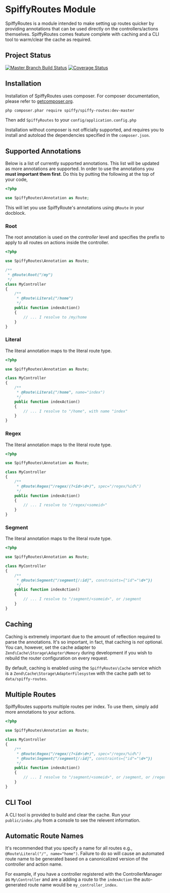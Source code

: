 # SpiffyRoutes Module

SpiffyRoutes is a module intended to make setting up routes quicker by providing annotations that can be
used directly on the controllers/actions themselves. SpiffyRoutes comes feature complete with caching and a
CLI tool to warm/clear the cache as required.

## Project Status

[![Master Branch Build Status](https://secure.travis-ci.org/spiffyjr/spiffy-routes.png?branch=master)](http://travis-ci.org/spiffyjr/spiffy-routes)
[![Coverage Status](https://coveralls.io/repos/spiffyjr/spiffy-routes/badge.png?branch=master)](https://coveralls.io/r/spiffyjr/spiffy-routes?branch=master)

## Installation

Installation of SpiffyRoutes uses composer. For composer documentation, please refer to
[getcomposer.org](http://getcomposer.org/).

```sh
php composer.phar require spiffy/spiffy-routes:dev-master
```

Then add `SpiffyRoutes` to your `config/application.config.php`

Installation without composer is not officially supported, and requires you to install and autoload
the dependencies specified in the `composer.json`.

## Supported Annotations

Below is a list of currently supported annotations. This list will be updated as more annotations are supported. In order
to use the annotations you **must important them first**. Do this by putting the following at the top of your code,

```php
<?php

use SpiffyRoutes\Annotation as Route;
```

This will let you use SpiffyRoute's annotations using `@Route` in your docblock.

### Root

The root annotation is used on the *controller* level and specifies the prefix to apply to all routes
on actions inside the controller.

```php
<?php

use SpiffyRoutes\Annotation as Route;

/**
 * @Route\Root("/my")
 */
class MyController
{
    /**
     * @Route\Literal("/home")
     */
    public function indexAction()
    {
        // ... I resolve to /my/home
    }
}
```

### Literal

The literal annotation maps to the literal route type.


```php
<?php

use SpiffyRoutes\Annotation as Route;

class MyController
{
    /**
     * @Route\Literal("/home", name="index")
     */
    public function indexAction()
    {
        // ... I resolve to "/home", with name "index"
    }
}
```

### Regex

The literal annotation maps to the literal route type.


```php
<?php

use SpiffyRoutes\Annotation as Route;

class MyController
{
    /**
     * @Route\Regex("/regex/(?<id>\d+)", spec="/regex/%id%")
     */
    public function indexAction()
    {
        // ... I resolve to "/regex/<someid>"
    }
}
```

### Segment

The literal annotation maps to the literal route type.


```php
<?php

use SpiffyRoutes\Annotation as Route;

class MyController
{
    /**
     * @Route\Segment("/segment[/:id]", constraints={"id"="\d+"})
     */
    public function indexAction()
    {
        // ... I resolve to "/segment/<someid>", or /segment
    }
}
```

## Caching

Caching is extremely important due to the amount of reflection required to parse the annotations. It's so important,
in fact, that caching is *not* optional. You can, however, set the cache adapter to `Zend\Cache\Storage\Adapter\Memory`
during development if you wish to rebuild the router configuration on every request.

By default, caching is enabled using the `SpiffyRoutes\Cache` service which is a `Zend\Cache\Storage\AdapterFilesystem`
with the cache path set to `data/spiffy-routes`.

## Multiple Routes

SpiffyRoutes supports multiple routes per index. To use them, simply add more annotations to your actions.

```php
<?php

use SpiffyRoutes\Annotation as Route;

class MyController
{
    /**
     * @Route\Regex("/regex/(?<id>\d+)", spec="/regex/%id%")
     * @Route\Segment("/segment[/:id]", constraints={"id"="\d+"})
     */
    public function indexAction()
    {
        // ... I resolve to "/segment/<someid>", or /segment, or /regex/<someid>
    }
}
```

## CLI Tool

A CLI tool is provided to build and clear the cache. Run your `public/index.php` from a console to see the relevent
information.

## Automatic Route Names

It's recommended that you specify a name for all routes e.g., `@Route\Literal("/", name="home")`. Failure to do so will
cause an automated route name to be generated based on a canonicalized version of the controller and action name.

For example, if you have a controller registered with the ControllerManager as `My\Controller` and are a adding a route
to the `indexAction` the auto-generated route name would be `my_controller_index`.
